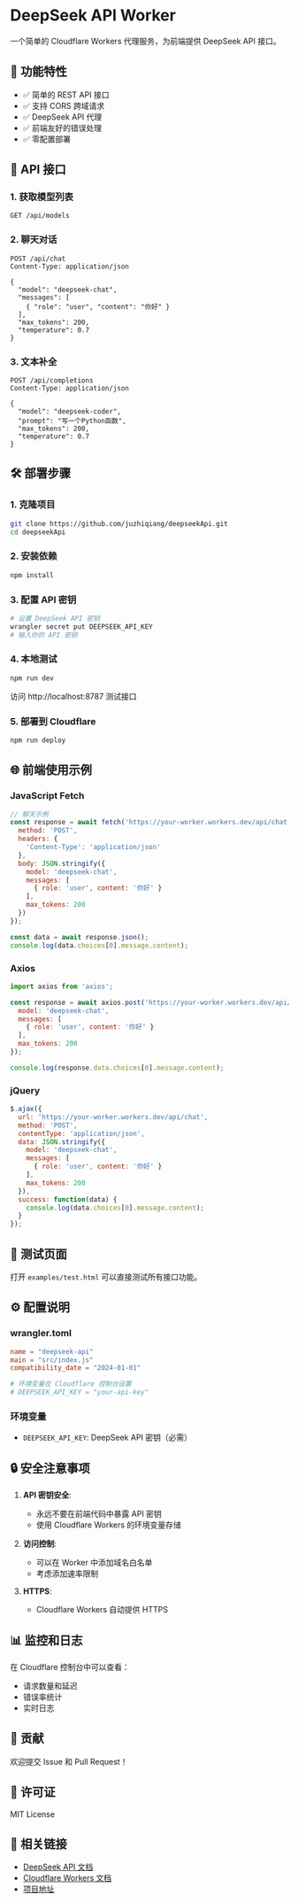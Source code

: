 # DeepSeek API Worker

一个简单的 Cloudflare Workers 代理服务，为前端提供 DeepSeek API 接口。

## 🚀 功能特性

- ✅ 简单的 REST API 接口
- ✅ 支持 CORS 跨域请求
- ✅ DeepSeek API 代理
- ✅ 前端友好的错误处理
- ✅ 零配置部署

## 📡 API 接口

### 1. 获取模型列表
```
GET /api/models
```

### 2. 聊天对话
```
POST /api/chat
Content-Type: application/json

{
  "model": "deepseek-chat",
  "messages": [
    { "role": "user", "content": "你好" }
  ],
  "max_tokens": 200,
  "temperature": 0.7
}
```

### 3. 文本补全
```
POST /api/completions
Content-Type: application/json

{
  "model": "deepseek-coder",
  "prompt": "写一个Python函数",
  "max_tokens": 200,
  "temperature": 0.7
}
```

## 🛠️ 部署步骤

### 1. 克隆项目
```bash
git clone https://github.com/juzhiqiang/deepseekApi.git
cd deepseekApi
```

### 2. 安装依赖
```bash
npm install
```

### 3. 配置 API 密钥
```bash
# 设置 DeepSeek API 密钥
wrangler secret put DEEPSEEK_API_KEY
# 输入你的 API 密钥
```

### 4. 本地测试
```bash
npm run dev
```
访问 http://localhost:8787 测试接口

### 5. 部署到 Cloudflare
```bash
npm run deploy
```

## 🌐 前端使用示例

### JavaScript Fetch
```javascript
// 聊天示例
const response = await fetch('https://your-worker.workers.dev/api/chat', {
  method: 'POST',
  headers: {
    'Content-Type': 'application/json'
  },
  body: JSON.stringify({
    model: 'deepseek-chat',
    messages: [
      { role: 'user', content: '你好' }
    ],
    max_tokens: 200
  })
});

const data = await response.json();
console.log(data.choices[0].message.content);
```

### Axios
```javascript
import axios from 'axios';

const response = await axios.post('https://your-worker.workers.dev/api/chat', {
  model: 'deepseek-chat',
  messages: [
    { role: 'user', content: '你好' }
  ],
  max_tokens: 200
});

console.log(response.data.choices[0].message.content);
```

### jQuery
```javascript
$.ajax({
  url: 'https://your-worker.workers.dev/api/chat',
  method: 'POST',
  contentType: 'application/json',
  data: JSON.stringify({
    model: 'deepseek-chat',
    messages: [
      { role: 'user', content: '你好' }
    ],
    max_tokens: 200
  }),
  success: function(data) {
    console.log(data.choices[0].message.content);
  }
});
```

## 📝 测试页面

打开 `examples/test.html` 可以直接测试所有接口功能。

## ⚙️ 配置说明

### wrangler.toml
```toml
name = "deepseek-api"
main = "src/index.js"
compatibility_date = "2024-01-01"

# 环境变量在 Cloudflare 控制台设置
# DEEPSEEK_API_KEY = "your-api-key"
```

### 环境变量
- `DEEPSEEK_API_KEY`: DeepSeek API 密钥（必需）

## 🔒 安全注意事项

1. **API 密钥安全**: 
   - 永远不要在前端代码中暴露 API 密钥
   - 使用 Cloudflare Workers 的环境变量存储

2. **访问控制**: 
   - 可以在 Worker 中添加域名白名单
   - 考虑添加速率限制

3. **HTTPS**: 
   - Cloudflare Workers 自动提供 HTTPS

## 📊 监控和日志

在 Cloudflare 控制台中可以查看：
- 请求数量和延迟
- 错误率统计
- 实时日志

## 🤝 贡献

欢迎提交 Issue 和 Pull Request！

## 📄 许可证

MIT License

## 🔗 相关链接

- [DeepSeek API 文档](https://platform.deepseek.com/docs)
- [Cloudflare Workers 文档](https://developers.cloudflare.com/workers/)
- [项目地址](https://github.com/juzhiqiang/deepseekApi)